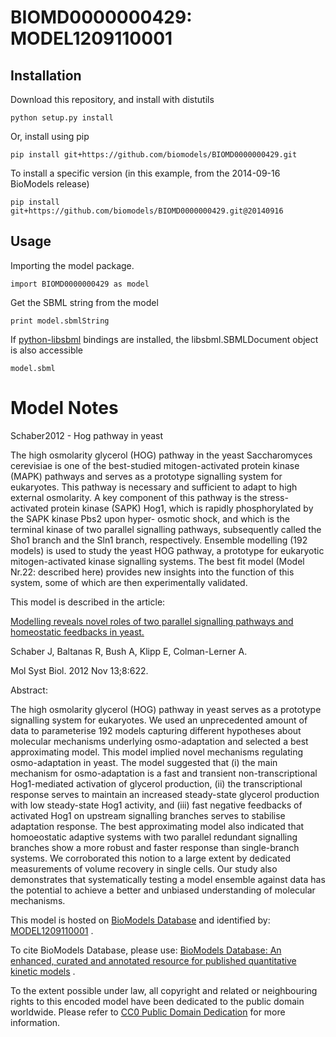 # BIOMD0000000429: MODEL1209110001

## Installation

Download this repository, and install with distutils

`python setup.py install`

Or, install using pip

`pip install git+https://github.com/biomodels/BIOMD0000000429.git`

To install a specific version (in this example, from the 2014-09-16 BioModels release)

`pip install git+https://github.com/biomodels/BIOMD0000000429.git@20140916`

## Usage

Importing the model package.

`import BIOMD0000000429 as model`

Get the SBML string from the model

`print model.sbmlString`

If [python-libsbml](https://pypi.python.org/pypi/python-libsbml) bindings are
installed, the libsbml.SBMLDocument object is also accessible

`model.sbml`


# Model Notes


Schaber2012 - Hog pathway in yeast

The high osmolarity glycerol (HOG) pathway in the yeast Saccharomyces
cerevisiae is one of the best-studied mitogen-activated protein kinase (MAPK)
pathways and serves as a prototype signalling system for eukaryotes. This
pathway is necessary and sufficient to adapt to high external osmolarity. A
key component of this pathway is the stress-activated protein kinase (SAPK)
Hog1, which is rapidly phosphorylated by the SAPK kinase Pbs2 upon hyper-
osmotic shock, and which is the terminal kinase of two parallel signalling
pathways, subsequently called the Sho1 branch and the Sln1 branch,
respectively. Ensemble modelling (192 models) is used to study the yeast HOG
pathway, a prototype for eukaryotic mitogen-activated kinase signalling
systems. The best fit model (Model Nr.22: described here) provides new
insights into the function of this system, some of which are then
experimentally validated.

This model is described in the article:

[Modelling reveals novel roles of two parallel signalling pathways and
homeostatic feedbacks in yeast.](http://identifiers.org/pubmed/23149687)

Schaber J, Baltanas R, Bush A, Klipp E, Colman-Lerner A.

Mol Syst Biol. 2012 Nov 13;8:622.

Abstract:

The high osmolarity glycerol (HOG) pathway in yeast serves as a prototype
signalling system for eukaryotes. We used an unprecedented amount of data to
parameterise 192 models capturing different hypotheses about molecular
mechanisms underlying osmo-adaptation and selected a best approximating model.
This model implied novel mechanisms regulating osmo-adaptation in yeast. The
model suggested that (i) the main mechanism for osmo-adaptation is a fast and
transient non-transcriptional Hog1-mediated activation of glycerol production,
(ii) the transcriptional response serves to maintain an increased steady-state
glycerol production with low steady-state Hog1 activity, and (iii) fast
negative feedbacks of activated Hog1 on upstream signalling branches serves to
stabilise adaptation response. The best approximating model also indicated
that homoeostatic adaptive systems with two parallel redundant signalling
branches show a more robust and faster response than single-branch systems. We
corroborated this notion to a large extent by dedicated measurements of volume
recovery in single cells. Our study also demonstrates that systematically
testing a model ensemble against data has the potential to achieve a better
and unbiased understanding of molecular mechanisms.

This model is hosted on [BioModels Database](http://www.ebi.ac.uk/biomodels/)
and identified by:
[MODEL1209110001](http://identifiers.org/biomodels.db/MODEL1209110001) .

To cite BioModels Database, please use: [BioModels Database: An enhanced,
curated and annotated resource for published quantitative kinetic
models](http://identifiers.org/pubmed/20587024) .

To the extent possible under law, all copyright and related or neighbouring
rights to this encoded model have been dedicated to the public domain
worldwide. Please refer to [CC0 Public Domain
Dedication](http://creativecommons.org/publicdomain/zero/1.0/) for more
information.


